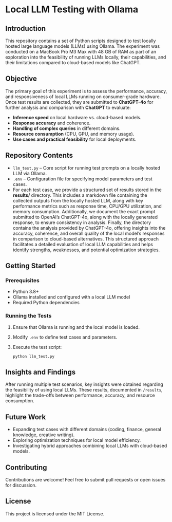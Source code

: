 # Local LLM Testing with Ollama

## Introduction

This repository contains a set of Python scripts designed to test locally hosted large language models (LLMs) using Ollama. The experiment was conducted on a MacBook Pro M3 Max with 48 GB of RAM as part of an exploration into the feasibility of running LLMs locally, their capabilities, and their limitations compared to cloud-based models like ChatGPT.

## Objective

The primary goal of this experiment is to assess the performance, accuracy, and responsiveness of local LLMs running on consumer-grade hardware. Once test results are collected, they are submitted to **ChatGPT-4o** for further analysis and comparison with **ChatGPT** to evaluate:

- **Inference speed** on local hardware vs. cloud-based models.
- **Response accuracy** and coherence.
- **Handling of complex queries** in different domains.
- **Resource consumption** (CPU, GPU, and memory usage).
- **Use cases and practical feasibility** for local deployments.

## Repository Contents

- `llm_test.py` – Core script for running test prompts on a locally hosted LLM via Ollama.
- `.env` – Configuration file for specifying model parameters and test cases.
- For each test case, we provide a structured set of results stored in the **results/** directory. This includes a markdown file containing the collected outputs from the locally hosted LLM, along with key performance metrics such as response time, CPU/GPU utilization, and memory consumption. Additionally, we document the exact prompt submitted to OpenAI’s ChatGPT-4o, along with the locally generated response, to ensure consistency in analysis. Finally, the directory contains the analysis provided by ChatGPT-4o, offering insights into the accuracy, coherence, and overall quality of the local model’s responses in comparison to cloud-based alternatives. This structured approach facilitates a detailed evaluation of local LLM capabilities and helps identify strengths, weaknesses, and potential optimization strategies.

## Getting Started

### Prerequisites

- Python 3.8+
- Ollama installed and configured with a local LLM model
- Required Python dependencies

### Running the Tests

1. Ensure that Ollama is running and the local model is loaded.
2. Modify `.env` to define test cases and parameters.
3. Execute the test script:

   ```
   python llm_test.py
   ````

## Insights and Findings

After running multiple test scenarios, key insights were obtained regarding the feasibility of using local LLMs. These results, documented in `/results`, highlight the trade-offs between performance, accuracy, and resource consumption.

## Future Work

- Expanding test cases with different domains (coding, finance, general knowledge, creative writing).
- Exploring optimization techniques for local model efficiency.
- Investigating hybrid approaches combining local LLMs with cloud-based models.

## Contributing

Contributions are welcome! Feel free to submit pull requests or open issues for discussion.

## License

This project is licensed under the MIT License.
